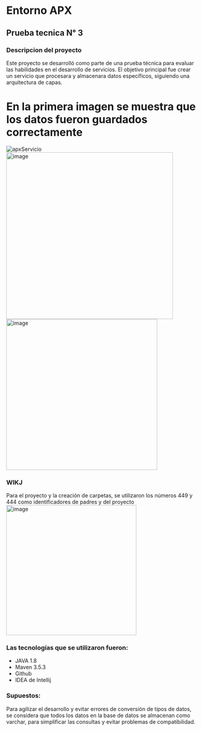 # Entorno APX 
## Prueba tecnica N° 3 
### Descripcion del proyecto 

Este proyecto se desarrolló como parte de una prueba técnica para evaluar las habilidades en el desarrollo de servicios. 
El objetivo principal fue crear un servicio que procesara y almacenara datos específicos, siguiendo una arquitectura de capas. 

# En la primera imagen se muestra que los datos fueron guardados correctamente 
![apxServicio](https://github.com/user-attachments/assets/b9468b9d-b05c-4a77-abb4-70935ef1ca7d)
<img width="442" alt="image" src="https://github.com/user-attachments/assets/8e5b6c5d-96e4-4217-932e-2aa789c0cf83" />
<img width="400" alt="image" src="https://github.com/user-attachments/assets/349db44e-c54d-40c6-b0ae-e53caff43489" />


### WIKJ 

Para el proyecto y la creación de carpetas, se utilizaron los números 449 y 444 como identificadores de padres y del proyecto 
 <img width="345" alt="image" src="https://github.com/user-attachments/assets/496089ad-2db5-4c64-bec6-212381ffe7b4" />


### Las tecnologías que se utilizaron fueron: 

- JAVA 1.8 
- Maven 3.5.3 
- Github 
- IDEA de Intellij 

 ### Supuestos: 

 Para agilizar el desarrollo y evitar errores de conversión de tipos de datos, se considera que todos los datos en la base de datos se almacenan como varchar, para simplificar las consultas y evitar problemas de compatibilidad.  
